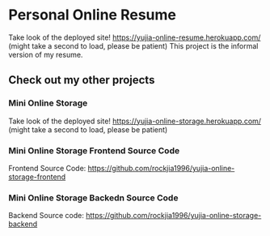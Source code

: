 # Personal Online Resume

Take look of the deployed site! https://yujia-online-resume.herokuapp.com/ (might take a second to load, please be patient)
This project is the informal version of my resume.

## Check out my other projects

### Mini Online Storage

Take look of the deployed site! https://yujia-online-storage.herokuapp.com/ (might take a second to load, please be patient)

### Mini Online Storage Frontend Source Code

Frontend Source Code: https://github.com/rockjia1996/yujia-online-storage-frontend

### Mini Online Storage Backedn Source Code

Backend Source code: https://github.com/rockjia1996/yujia-online-storage-backend
